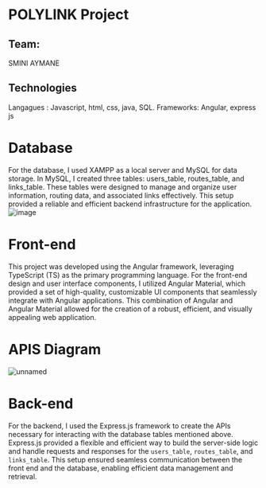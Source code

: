 # POLYLINK Project

## Team:
SMINI AYMANE

## Technologies

Langagues : Javascript, html, css, java, SQL.
Frameworks: Angular, express js

# Database
For the database, I used XAMPP as a local server and MySQL for data storage. In MySQL, I created three tables: users_table, routes_table, and links_table. These tables were designed to manage and organize user information, routing data, and associated links effectively. This setup provided a reliable and efficient backend infrastructure for the application.
![image](https://github.com/AymaneSMINI/PolyLink-ALX-final-project/assets/91330646/e11d692c-08be-44a7-abbc-1ad44491fadf)

# Front-end
This project was developed using the Angular framework, leveraging TypeScript (TS) as the primary programming language. For the front-end design and user interface components, I utilized Angular Material, which provided a set of high-quality, customizable UI components that seamlessly integrate with Angular applications. This combination of Angular and Angular Material allowed for the creation of a robust, efficient, and visually appealing web application.

# APIS Diagram
![unnamed](https://github.com/AymaneSMINI/PolyLink-ALX-final-project/assets/91330646/bbe73183-975d-42a7-953b-a3d43a2f73ab)

# Back-end
For the backend, I used the Express.js framework to create the APIs necessary for interacting with the database tables mentioned above. Express.js provided a flexible and efficient way to build the server-side logic and handle requests and responses for the `users_table`, `routes_table`, and `links_table`. This setup ensured seamless communication between the front end and the database, enabling efficient data management and retrieval.

